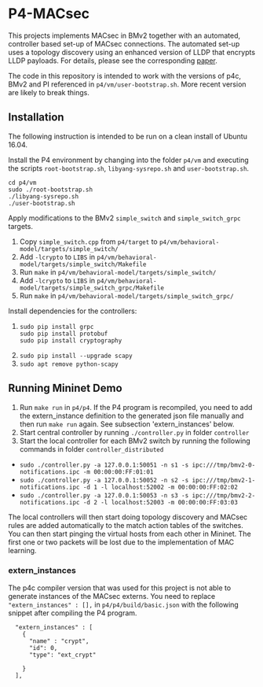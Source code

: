 # P4-MACsec

This projects implements MACsec in BMv2 together with an automated, controller based set-up of MACsec connections. The automated set-up uses a topology discovery using an enhanced version of LLDP that encrypts LLDP payloads. For details, please see the corresponding [paper](https://arxiv.org/abs/1904.07088).

The code in this repository is intended to work with the versions of p4c, BMv2 and PI referenced in `p4/vm/user-bootstrap.sh`. More recent version are likely to break things.

## Installation

The following instruction is intended to be run on a clean install of Ubuntu 16.04.

Install the P4 environment by changing into the folder `p4/vm` and executing the scripts `root-bootstrap.sh`, `libyang-sysrepo.sh` and `user-bootstrap.sh`.

```
cd p4/vm
sudo ./root-bootstrap.sh
./libyang-sysrepo.sh
./user-bootstrap.sh
```

Apply modifications to the BMv2 `simple_switch` and `simple_switch_grpc` targets.

1. Copy `simple_switch.cpp` from `p4/target` to `p4/vm/behavioral-model/targets/simple_switch/`
2. Add `-lcrypto` to `LIBS` in `p4/vm/behavioral-model/targets/simple_switch/Makefile`
3. Run `make` in `p4/vm/behavioral-model/targets/simple_switch/`
4. Add `-lcrypto` to `LIBS` in `p4/vm/behavioral-model/targets/simple_switch_grpc/Makefile`
5. Run `make` in `p4/vm/behavioral-model/targets/simple_switch_grpc/`

Install dependencies for the controllers:

1.
    ```
    sudo pip install grpc
    sudo pip install protobuf
    sudo pip install cryptography
    ```
2. `sudo pip install --upgrade scapy`
3. `sudo apt remove python-scapy`

## Running Mininet Demo

1. Run `make run` in `p4/p4`. If the P4 program is recompiled, you need to add the extern_instance definition to the generated json file manually and then run `make run` again. See subsection 'extern_instances' below.
2. Start central controller by running `./controller.py` in folder `controller`
3. Start the local controller for each BMv2 switch by running the following commands in folder `controller_distributed`
- `sudo ./controller.py -a 127.0.0.1:50051 -n s1 -s ipc:///tmp/bmv2-0-notifications.ipc -m 00:00:00:FF:01:01`
- `sudo ./controller.py -a 127.0.0.1:50052 -n s2 -s ipc:///tmp/bmv2-1-notifications.ipc -d 1 -l localhost:52002 -m 00:00:00:FF:02:02`
- `sudo ./controller.py -a 127.0.0.1:50053 -n s3 -s ipc:///tmp/bmv2-2-notifications.ipc -d 2 -l localhost:52003 -m 00:00:00:FF:03:03`

The local controllers will then start doing topology discovery and MACsec rules are added automatically to the match action tables of the switches. You can then start pinging the virtual hosts from each other in Mininet. The first one or two packets will be lost due to the implementation of MAC learning.

### extern_instances

The p4c compiler version that was used for this project is not able to generate instances of the MACsec externs. You need to replace `"extern_instances" : [],` in `p4/p4/build/basic.json` with the following snippet after compiling the P4 program.

```
  "extern_instances" : [
    {
      "name" : "crypt",
      "id": 0,
      "type": "ext_crypt"

    }
  ],
```
